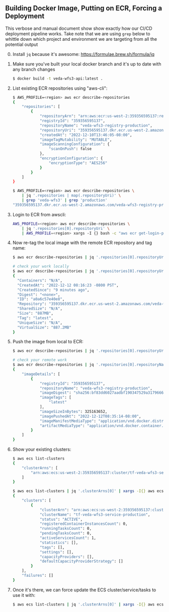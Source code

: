 ## Building Docker Image, Putting on ECR, Forcing a Deployment

This verbose and manual document show show exactly how our CI/CD deployment pipeline works. Take note that we 
are using `grep` below to whittle down which project and environment we are targeting from all the potential output

0. Install `jq` because it's awesome: https://formulae.brew.sh/formula/jq

1. Make sure you've built your local docker branch and it's up to date with any branch changes

    ```bash
    $ docker build -t veda-wfs3-api:latest .
    ```

2. List existing ECR repositories using "aws-cli":

    ```bash
    $ AWS_PROFILE=<region> aws ecr describe-repositories 
    {
        "repositories": [
            {
                "repositoryArn": "arn:aws:ecr:us-west-2:359356595137:repository/veda-wfs3-registry-production",
                "registryId": "359356595137",
                "repositoryName": "veda-wfs3-registry-production",
                "repositoryUri": "359356595137.dkr.ecr.us-west-2.amazonaws.com/veda-wfs3-registry-production",
                "createdAt": "2022-12-10T13:46:05-08:00",
                "imageTagMutability": "MUTABLE",
                "imageScanningConfiguration": {
                    "scanOnPush": false
                },
                "encryptionConfiguration": {
                    "encryptionType": "AES256"
                }
            }
        ]
    }
   
    $ AWS_PROFILE=<region> aws ecr describe-repositories \
        | jq '.repositories | map(.repositoryUri)' \
        | grep 'veda-wfs3' | grep 'production'
    "359356595137.dkr.ecr.us-west-2.amazonaws.com/veda-wfs3-registry-production"
    ```

3. Login to ECR from awscli:

    ```bash
    AWS_PROFILE=<region> aws ecr describe-repositories \
        | jq '.repositories[0].repositoryUri' \
        | AWS_PROFILE=<region> xargs -I {} bash -c "aws ecr get-login-password | docker login --username AWS --password-stdin {}"
    ```

4. Now re-tag the local image with the remote ECR repository and tag name:
 
    ```bash
    $ aws ecr describe-repositories | jq '.repositories[0].repositoryUri' | xargs -I {} docker images --format "{{json . }}" {} | grep '"Tag":"latest"' | jq '"\(.Repository):\(.Tag)"' | xargs -I{} docker tag veda-wfs3-api:latest {}
   
    # check your work locally
    $ aws ecr describe-repositories | jq '.repositories[0].repositoryUri' | xargs -I {} docker images --format "{{json . }}" {} | grep '"Tag":"latest"' | jq
    {
      "Containers": "N/A",
      "CreatedAt": "2022-12-12 08:16:23 -0800 PST",
      "CreatedSince": "9 minutes ago",
      "Digest": "<none>",
      "ID": "a0a6c57e40e8",
      "Repository": "359356595137.dkr.ecr.us-west-2.amazonaws.com/veda-wfs3-registry-production",
      "SharedSize": "N/A",
      "Size": "887MB",
      "Tag": "latest",
      "UniqueSize": "N/A",
      "VirtualSize": "887.2MB"
    }
    ```

5. Push the image from local to ECR:

    ```bash
    $ aws ecr describe-repositories | jq '.repositories[0].repositoryUri' | xargs -I {} docker images --format "{{json . }}" {} | grep '"Tag":"latest"' | jq '"\(.Repository):\(.Tag)"' | xargs -I{} docker push {} 
   
    # check your remote work
    $ aws ecr describe-repositories | jq '.repositories[0].repositoryName' | xargs -I {} aws ecr describe-images --repository-name={}
    {
        "imageDetails": [
            {
                "registryId": "359356595137",
                "repositoryName": "veda-wfs3-registry-production",
                "imageDigest": "sha256:bf83dd6027aadbf190347529a317966656d875a2aa8b64bbd2cc2589466b68e7",
                "imageTags": [
                    "latest"
                ],
                "imageSizeInBytes": 325163652,
                "imagePushedAt": "2022-12-12T08:35:14-08:00",
                "imageManifestMediaType": "application/vnd.docker.distribution.manifest.v2+json",
                "artifactMediaType": "application/vnd.docker.container.image.v1+json"
            }
        ]
    }
    ```
   
6. Show your existing clusters:

    ```bash
    $ aws ecs list-clusters                      
    {
        "clusterArns": [
            "arn:aws:ecs:us-west-2:359356595137:cluster/tf-veda-wfs3-service-production"
        ]
    }
   
    $ aws ecs list-clusters | jq '.clusterArns[0]' | xargs -I{} aws ecs describe-clusters --cluster={}
    {
        "clusters": [
            {
                "clusterArn": "arn:aws:ecs:us-west-2:359356595137:cluster/tf-veda-wfs3-service-production",
                "clusterName": "tf-veda-wfs3-service-production",
                "status": "ACTIVE",
                "registeredContainerInstancesCount": 0,
                "runningTasksCount": 0,
                "pendingTasksCount": 0,
                "activeServicesCount": 1,
                "statistics": [],
                "tags": [],
                "settings": [],
                "capacityProviders": [],
                "defaultCapacityProviderStrategy": []
            }
        ],
        "failures": []
    }
    ```
    
7. Once it's there, we can force update the ECS cluster/service/tasks to use it with:

    ```bash
    $ aws ecs list-clusters | jq '.clusterArns[0]' | xargs -I{} aws ecs describe-clusters --cluster={} | jq '.clusters[0].clusterName' | xargs -I{} aws ecs update-service --cluster {} --service {} --task-definition {} --force-new-deployment
    ```

